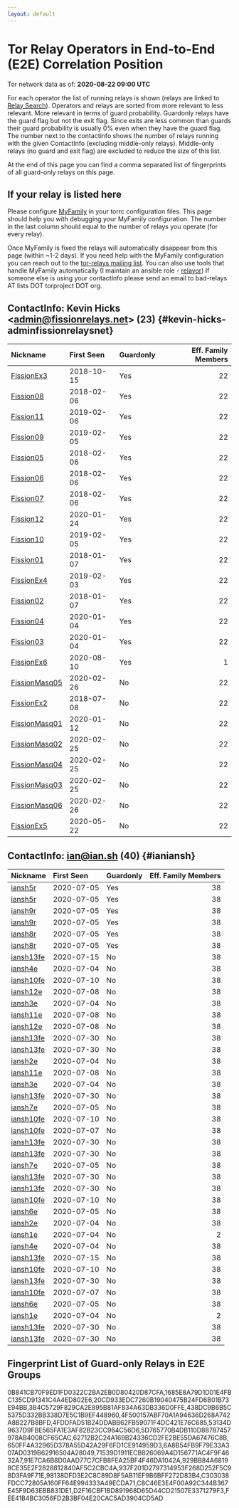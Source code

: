 ```yaml
---
layout: default
---
```



# Tor Relay Operators in End-to-End (E2E) Correlation Position

Tor network data as of: **2020-08-22 09:00 UTC**

For each operator the list of running relays is shown (relays are linked to [Relay Search](https://metrics.torproject.org/rs.html)).
Operators and relays are sorted from more relevant to less relevant. More relevant in terms of guard probability.
Guardonly relays have the guard flag but not the exit flag.
Since exits are less common than guards their guard probability is usually 0% even when they have the guard flag.
The number next to the contactinfo shows the number of relays running with the given ContactInfo (excluding middle-only relays).
Middle-only relays (no guard and exit flag) are excluded to reduce the size of this list.

At the end of this page you can find a comma separated list of fingerprints of all guard-only relays on this page.

## If your relay is listed here
Please configure [MyFamily](https://www.torproject.org/docs/tor-manual.html.en#MyFamily) in your torrc configuration files.
This page should help you with debugging your MyFamily configuration. The number in the last column should equal to the number of
relays you operate (for every relay).

Once MyFamily is fixed the relays will automatically disappear from this page (within ~1-2 days).
If you need help with the MyFamily configuration you can reach out to the
[tor-relays mailing list](https://lists.torproject.org/cgi-bin/mailman/listinfo/tor-relays).
You can also use tools that handle MyFamily automatically (I maintain an ansible role - 
[relayor](https://medium.com/@nusenu/deploying-tor-relays-with-ansible-6612593fa34d))
If someone else is using your contactInfo please send an email to bad-relays AT lists DOT torproject DOT org.


## ContactInfo: Kevin Hicks &lt;admin@fissionrelays.net&gt; (23) {#kevin-hicks-adminfissionrelaysnet}

| Nickname                                                                                                 | First Seen   | Guardonly   |   Eff. Family Members |
|:---------------------------------------------------------------------------------------------------------|:-------------|:------------|----------------------:|
| [FissionEx3](https://metrics.torproject.org/rs.html#details/4FDDFAD51B24DDABB62FB59071F4DC421E76C685)    | 2018-10-15   | Yes         |                    22 |
| [Fission08](https://metrics.torproject.org/rs.html#details/53134D9637D9FBE565FA1E3AF82B23CC964C56D6)     | 2018-02-06   | Yes         |                    22 |
| [Fission11](https://metrics.torproject.org/rs.html#details/929BB84A68198CE35E2F2828812840AF5C2CBC4A)     | 2019-02-06   | Yes         |                    22 |
| [Fission09](https://metrics.torproject.org/rs.html#details/98138DFD3E2C8C89D8F5AB11EF9B6BFF272D83B4)     | 2019-02-05   | Yes         |                    22 |
| [Fission05](https://metrics.torproject.org/rs.html#details/71539D1911ECB826069A4D156771AC4F9F4632A7)     | 2018-02-06   | Yes         |                    22 |
| [Fission06](https://metrics.torproject.org/rs.html#details/91E7CA6B8D0AAD77C7CFB8FEA25BF4F46DA1042A)     | 2018-02-06   | Yes         |                    22 |
| [Fission07](https://metrics.torproject.org/rs.html#details/5D765770B4DB110D88787457978AB4008CF65CAC)     | 2018-02-06   | Yes         |                    22 |
| [Fission12](https://metrics.torproject.org/rs.html#details/C303038FDCC72805A160FF64E994333A49ECDA71)     | 2020-01-24   | Yes         |                    22 |
| [Fission10](https://metrics.torproject.org/rs.html#details/438DC9B6B5C5375D332BB338D7E5C1B9EF448960)     | 2019-02-05   | Yes         |                    22 |
| [Fission01](https://metrics.torproject.org/rs.html#details/62712B2C24A169B24336CD2FE2BE55DA67476C8B)     | 2018-01-07   | Yes         |                    22 |
| [FissionEx4](https://metrics.torproject.org/rs.html#details/3B4C5729F829CA2E895B81AF834A63DB336D0FFE)    | 2019-02-03   | Yes         |                    22 |
| [Fission02](https://metrics.torproject.org/rs.html#details/937F201D2797314953F268D252F5C98D3FA9F71E)     | 2018-01-07   | Yes         |                    22 |
| [Fission04](https://metrics.torproject.org/rs.html#details/0B841CB70F9ED1FD0322C2BA2EB0D80420D87CFA)     | 2020-01-04   | Yes         |                    22 |
| [Fission03](https://metrics.torproject.org/rs.html#details/4F500157ABF70A1A94636D268A742A8B227B8BFD)     | 2020-01-04   | Yes         |                    22 |
| [FissionEx6](https://metrics.torproject.org/rs.html#details/20CD933EDC7260B19040475B24FD6B01B73E94BB)    | 2020-08-10   | Yes         |                     1 |
| [FissionMasq05](https://metrics.torproject.org/rs.html#details/41427448C41642832130C2C29AF1FEAC3B3EED35) | 2020-02-26   | No          |                    22 |
| [FissionEx2](https://metrics.torproject.org/rs.html#details/460E5B882770C19761BC5747541913DB2AD01E35)    | 2018-07-08   | No          |                    22 |
| [FissionMasq01](https://metrics.torproject.org/rs.html#details/4A411DD8EBBD539AA0090A305856B9C838F7F2D6) | 2020-01-12   | No          |                    22 |
| [FissionMasq02](https://metrics.torproject.org/rs.html#details/5FA7596FB2BA2C889337F8B82DD7127BBB240D4D) | 2020-02-25   | No          |                    22 |
| [FissionMasq04](https://metrics.torproject.org/rs.html#details/7533ABDA9027F40CF87FB6189AEBB1F43A132A0B) | 2020-02-25   | No          |                    22 |
| [FissionMasq03](https://metrics.torproject.org/rs.html#details/8628D2ACCA1C9BE596DED1DF9D0099BBDB1352B3) | 2020-02-25   | No          |                    22 |
| [FissionMasq06](https://metrics.torproject.org/rs.html#details/87357FCC2BF2C21F069714381BCA6C3E7EFCBD5D) | 2020-02-26   | No          |                    22 |
| [FissionEx5](https://metrics.torproject.org/rs.html#details/DE0421FBD771E6189205D353366874B1790185C7)    | 2020-05-22   | No          |                    22 |

## ContactInfo: ian@ian.sh (40) {#ianiansh}

| Nickname                                                                                             | First Seen   | Guardonly   |   Eff. Family Members |
|:-----------------------------------------------------------------------------------------------------|:-------------|:------------|----------------------:|
| [iansh5r](https://metrics.torproject.org/rs.html#details/FEE41B4BC3056FD2B3BF04E20CAC5AD3904CD5AD)   | 2020-07-05   | Yes         |                    38 |
| [iansh5r](https://metrics.torproject.org/rs.html#details/1685E8A79D1D01E4FBC135CD91341C4A4ED802E6)   | 2020-07-05   | Yes         |                    38 |
| [iansh9r](https://metrics.torproject.org/rs.html#details/650FF4A32965D378A55D42A29F6FD1CE914959D3)   | 2020-07-05   | Yes         |                    38 |
| [iansh9r](https://metrics.torproject.org/rs.html#details/C8C46E3E4F00A92C344B367E45F9D63EBB831DE1)   | 2020-07-05   | Yes         |                    38 |
| [iansh8r](https://metrics.torproject.org/rs.html#details/6A8B54FB9F79E33A307AD0319B62916504A28049)   | 2020-07-05   | Yes         |                    38 |
| [iansh8r](https://metrics.torproject.org/rs.html#details/D2F16CBF1BD891968D65D44CD21507E3371279F3)   | 2020-07-05   | Yes         |                    38 |
| [iansh13fe](https://metrics.torproject.org/rs.html#details/0C9D7DB63BE030E5CA32E25606632AEB85840F4C) | 2020-07-15   | No          |                    38 |
| [iansh4e](https://metrics.torproject.org/rs.html#details/0F59911D698D3FFE2433B7AB31362FB1EA10237F)   | 2020-07-04   | No          |                    38 |
| [iansh10fe](https://metrics.torproject.org/rs.html#details/32B4A9F85DC6BFE90DF914C4BAEC5F4EAC793897) | 2020-07-10   | No          |                    38 |
| [iansh12e](https://metrics.torproject.org/rs.html#details/3466C887F0F53CA5F65662F601A57F329DB460E9)  | 2020-07-08   | No          |                    38 |
| [iansh3e](https://metrics.torproject.org/rs.html#details/3CF2646DE677C7A4FD5AE513A6AC59101879A90F)   | 2020-07-04   | No          |                    38 |
| [iansh11e](https://metrics.torproject.org/rs.html#details/462D81E70F753A19C429E31086254DD15034CC9B)  | 2020-07-08   | No          |                    38 |
| [iansh12e](https://metrics.torproject.org/rs.html#details/4FDC3AE93CD2F81D1B64D94075F6418C06A55314)  | 2020-07-08   | No          |                    38 |
| [iansh13fe](https://metrics.torproject.org/rs.html#details/51D3F56EC4543E191B13E614A298ECBC35BEA92E) | 2020-07-30   | No          |                    38 |
| [iansh13fe](https://metrics.torproject.org/rs.html#details/5333C98E703385743AE931ECC929C5E4B32A0CD0) | 2020-07-30   | No          |                    38 |
| [iansh2e](https://metrics.torproject.org/rs.html#details/5F29C863F69E9C3B7BD1841B3504FD4173BFA475)   | 2020-07-04   | No          |                    38 |
| [iansh11e](https://metrics.torproject.org/rs.html#details/65BBE89EF47A0440A72402C40645C9315ADD55F8)  | 2020-07-08   | No          |                    38 |
| [iansh3e](https://metrics.torproject.org/rs.html#details/670507CA6CF7697E6027728CC28BB0AEF1DE1E7C)   | 2020-07-04   | No          |                    38 |
| [iansh13fe](https://metrics.torproject.org/rs.html#details/6DCDE835D65C0CC5F8523B42C9FBB7D130E1472D) | 2020-07-30   | No          |                    38 |
| [iansh7e](https://metrics.torproject.org/rs.html#details/73C4C4AE90A8F83D3A091B395C7D5B913D50604D)   | 2020-07-05   | No          |                    38 |
| [iansh10fe](https://metrics.torproject.org/rs.html#details/7777F9186C01E44F4A55B7300B19D05B9150588C) | 2020-07-10   | No          |                    38 |
| [iansh10fe](https://metrics.torproject.org/rs.html#details/78D1C8763DE548839DDA41C95E7796DD43240355) | 2020-07-07   | No          |                    38 |
| [iansh13fe](https://metrics.torproject.org/rs.html#details/7AF8C3C1E0E93D2B9E07C2663DE45B6DF28ED38B) | 2020-07-30   | No          |                    38 |
| [iansh13fe](https://metrics.torproject.org/rs.html#details/845C551529FDF63E6FB8C6802F1DF35998DB0FEC) | 2020-07-30   | No          |                    38 |
| [iansh7e](https://metrics.torproject.org/rs.html#details/889C9C1821CAB437ABAA9286E07D3141179F043A)   | 2020-07-05   | No          |                    38 |
| [iansh13fe](https://metrics.torproject.org/rs.html#details/92BE02DD3B76061222898FA81268C074046846E9) | 2020-07-30   | No          |                    38 |
| [iansh13fe](https://metrics.torproject.org/rs.html#details/A14993020CC672AE519B1F1C9679CE0982C9733F) | 2020-07-30   | No          |                    38 |
| [iansh10fe](https://metrics.torproject.org/rs.html#details/A8B44F6FFBDF35F7B0ED6C17E1FD2EDC34F244E9) | 2020-07-10   | No          |                    38 |
| [iansh6e](https://metrics.torproject.org/rs.html#details/B0B0D34D0C207589B54D514E8F3AD1D1C6C014CB)   | 2020-07-05   | No          |                    38 |
| [iansh2e](https://metrics.torproject.org/rs.html#details/B0B85C0C0E7B621D0B7BF17FDA0427F3640691FA)   | 2020-07-04   | No          |                    38 |
| [iansh1e](https://metrics.torproject.org/rs.html#details/B7672AEBF08AE9F50DB571C234EAE213B483A17A)   | 2020-07-04   | No          |                     2 |
| [iansh4e](https://metrics.torproject.org/rs.html#details/C554F4F1EF719D33AA612457960C889F1FB64A4B)   | 2020-07-04   | No          |                    38 |
| [iansh13fe](https://metrics.torproject.org/rs.html#details/C866C38DA2D102CD88E138F0AF3A9D6B72606730) | 2020-07-15   | No          |                    38 |
| [iansh10fe](https://metrics.torproject.org/rs.html#details/D565D581498D9DBA9AF66DC93919157835B8759C) | 2020-07-10   | No          |                    38 |
| [iansh13fe](https://metrics.torproject.org/rs.html#details/D76C97B6116E7A153B67B77B656F9C5E8D65D3C1) | 2020-07-30   | No          |                    38 |
| [iansh10fe](https://metrics.torproject.org/rs.html#details/D7FE95EA78176F3F8566A7498A928E53D19DFAE5) | 2020-07-07   | No          |                    38 |
| [iansh6e](https://metrics.torproject.org/rs.html#details/D937890C0A73F83E42FEDE3CA8B1BA80A59A29C0)   | 2020-07-05   | No          |                    38 |
| [iansh1e](https://metrics.torproject.org/rs.html#details/DC5C62F61B46EE4B19FD8BC23714B4B8D7D9BBFE)   | 2020-07-04   | No          |                     2 |
| [iansh13fe](https://metrics.torproject.org/rs.html#details/E0C3346EBDB9746185D574B92E503DC9AEB160BE) | 2020-07-30   | No          |                    38 |
| [iansh13fe](https://metrics.torproject.org/rs.html#details/FEA045FF57EE6A7E318DAF72AF916B5F8B0F4997) | 2020-07-30   | No          |                    38 |


## Fingerprint List of Guard-only Relays in E2E Groups

0B841CB70F9ED1FD0322C2BA2EB0D80420D87CFA,1685E8A79D1D01E4FBC135CD91341C4A4ED802E6,20CD933EDC7260B19040475B24FD6B01B73E94BB,3B4C5729F829CA2E895B81AF834A63DB336D0FFE,438DC9B6B5C5375D332BB338D7E5C1B9EF448960,4F500157ABF70A1A94636D268A742A8B227B8BFD,4FDDFAD51B24DDABB62FB59071F4DC421E76C685,53134D9637D9FBE565FA1E3AF82B23CC964C56D6,5D765770B4DB110D88787457978AB4008CF65CAC,62712B2C24A169B24336CD2FE2BE55DA67476C8B,650FF4A32965D378A55D42A29F6FD1CE914959D3,6A8B54FB9F79E33A307AD0319B62916504A28049,71539D1911ECB826069A4D156771AC4F9F4632A7,91E7CA6B8D0AAD77C7CFB8FEA25BF4F46DA1042A,929BB84A68198CE35E2F2828812840AF5C2CBC4A,937F201D2797314953F268D252F5C98D3FA9F71E,98138DFD3E2C8C89D8F5AB11EF9B6BFF272D83B4,C303038FDCC72805A160FF64E994333A49ECDA71,C8C46E3E4F00A92C344B367E45F9D63EBB831DE1,D2F16CBF1BD891968D65D44CD21507E3371279F3,FEE41B4BC3056FD2B3BF04E20CAC5AD3904CD5AD